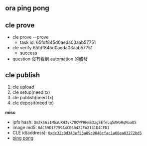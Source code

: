 ## ora ping pong

## cle prove

- cle prove --prove
  - task id: 65fdf845d0aeda03aab57751
- cle verify 65fdf845d0aeda03aab57751
  - success
- question 沒有看到 automation 的觸發

## cle publish

1. cle upload
2. cle setup(need tx)
3. cle publish(need tx)
4. cle deposit(need tx)

**misc**

- ipfs hash: `QmZkS6i1MbaUXH3vk78QWPHHmS3zgSEfeLq5AWoHqMoaQS`
- image md5: `0AC59D1F759A4CE60422FA2131D4CFD1`
- CLE id(address): [`0xdc32c0d343ef53a89c9840cfac1a08ea03272bd5`](https://sepolia.etherscan.io/address/0xdc32c0d343ef53a89c9840cfac1a08ea03272bd5)
- [ping pong](https://sepolia.etherscan.io/address/0x03A6D940390A0fd5630059558AfC2b6464b3cA02)
